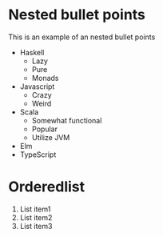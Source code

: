 # Nested bullet points

This is an example of an nested bullet points

- Haskell
    - Lazy
    - Pure
    - Monads
- Javascript
    - Crazy
    - Weird
- Scala
    - Somewhat functional
    - Popular
    - Utilize JVM
- Elm
- TypeScript

# Orderedlist

1. List item1
2. List item2
3. List item3
